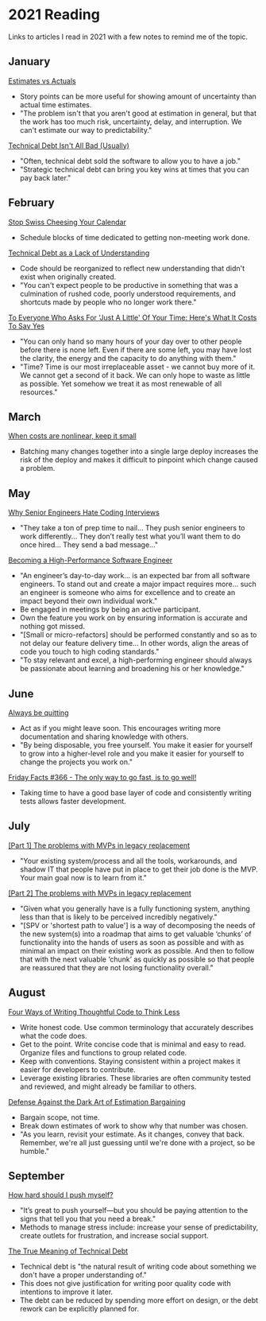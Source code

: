 # 2021 Reading

Links to articles I read in 2021 with a few notes to remind me of the topic.

## January

[Estimates vs Actuals](https://industriallogic.com/blog/estimates-vs-actuals/)

- Story points can be more useful for showing amount of uncertainty than actual time estimates.
- "The problem isn't that you aren't good at estimation in general, but that the work has too much risk, uncertainty, delay, and interruption. We can't estimate our way to predictability."

[Technical Debt Isn't All Bad (Usually)](https://ryanhayes.net/technical-debt-isnt-all-bad-usually/)

- "Often, technical debt sold the software to allow you to have a job."
- "Strategic technical debt can bring you key wins at times that you can pay back later."

## February

[Stop Swiss Cheesing Your Calendar](https://thinkingthrough.substack.com/p/stop-swiss-cheesing-your-calendar)

- Schedule blocks of time dedicated to getting non-meeting work done.

[Technical Debt as a Lack of Understanding](https://daverupert.com/2020/11/technical-debt-as-a-lack-of-understanding/)

- Code should be reorganized to reflect new understanding that didn't exist when originally created.
- "You can't expect people to be productive in something that was a culmination of rushed code, poorly understood requirements, and shortcuts made by people who no longer work there."

[To Everyone Who Asks For 'Just A Little' Of Your Time: Here's What It Costs To Say Yes](https://thoughtcatalog.com/ryan-holiday/2017/01/to-everyone-who-asks-for-just-a-little-of-your-time/)

- "You can only hand so many hours of your day over to other people before there is none left. Even if there are some left, you may have lost the clarity, the energy and the capacity to do anything with them."
- "Time? Time is our most irreplaceable asset - we cannot buy more of it. We cannot get a second of it back. We can only hope to waste as little as possible. Yet somehow we treat it as most renewable of all resources."

## March

[When costs are nonlinear, keep it small](https://jessitron.com/2021/01/18/when-costs-are-nonlinear-keep-it-small/)

- Batching many changes together into a single large deploy increases the risk of the deploy and makes it difficult to pinpoint which change caused a problem.

## May

[Why Senior Engineers Hate Coding Interviews](https://medium.com/swlh/why-senior-engineers-hate-coding-interviews-d583d2855757)

- "They take a ton of prep time to nail... They push senior engineers to work differently... They don’t really test what you’ll want them to do once hired... They send a bad message..."

[Becoming a High-Performance Software Engineer](https://medium.com/riskified-technology/becoming-a-high-performance-software-engineer-895ec6949782)

- "An engineer’s day-to-day work... is an expected bar from all software engineers. To stand out and create a major impact requires more... such an engineer is someone who aims for excellence and to create an impact beyond their own individual work."
- Be engaged in meetings by being an active participant.
- Own the feature you work on by ensuring information is accurate and nothing got missed.
- "[Small or micro-refactors] should be performed constantly and so as to not delay our feature delivery time... In other words, align the areas of code you touch to high coding standards."
- "To stay relevant and excel, a high-performing engineer should always be passionate about learning and broadening his or her knowledge."

## June

[Always be quitting](https://jmmv.dev/2021/04/always-be-quitting.html)

- Act as if you might leave soon. This encourages writing more documentation and sharing knowledge with others.
- "By being disposable, you free yourself. You make it easier for yourself to grow into a higher-level role and you make it easier for yourself to change the projects you work on."

[Friday Facts #366 - The only way to go fast, is to go well!](https://factorio.com/blog/post/fff-366)

- Taking time to have a good base layer of code and consistently writing tests allows faster development.

## July

[[Part 1] The problems with MVPs in legacy replacement](https://www.thoughtworks.com/insights/blog/legacy-modernization/part-1-problems-mvps-legacy-replacement)

- "Your existing system/process and all the tools, workarounds, and shadow IT that people have put in place to get their job done is the MVP. Your main goal now is to learn from it."

[[Part 2] The problems with MVPs in legacy replacement](https://www.thoughtworks.com/insights/blog/legacy-modernization/part-2-problems-mvps-legacy-replacement)

- "Given what you generally have is a fully functioning system, anything less than that is likely to be perceived incredibly negatively."
- "[SPV or 'shortest path to value'] is a way of decomposing the needs of the new system(s) into a roadmap that aims to get valuable ‘chunks’ of functionality into the hands of users as soon as possible and with as minimal an impact on their existing work as possible. And then to follow that with the next valuable ‘chunk’ as quickly as possible so that people are reassured that they are not losing functionality overall."

## August

[Four Ways of Writing Thoughtful Code to Think Less](https://keyholesoftware.com/2021/02/15/four-ways-to-put-developer-experience-first/)

- Write honest code. Use common terminology that accurately describes what the code does.
- Get to the point. Write concise code that is minimal and easy to read. Organize files and functions to group related code.
- Keep with conventions. Staying consistent within a project makes it easier for developers to contribute.
- Leverage existing libraries. These libraries are often community tested and reviewed, and might already be familiar to others.

[Defense Against the Dark Art of Estimation Bargaining](http://www.monkeyandcrow.com/blog/estimation_bargaining/)

- Bargain scope, not time.
- Break down estimates of work to show why that number was chosen.
- "As you learn, revisit your estimate. As it changes, convey that back. Remember, we're all just guessing until we're done with a project, so be humble."

## September

[How hard should I push myself?](https://every.to/superorganizers/how-hard-should-i-push-myself)

- "It’s great to push yourself—but you should be paying attention to the signs that tell you that you need a break."
- Methods to manage stress include: increase your sense of predictability, create outlets for frustration, and increase social support.

[The True Meaning of Technical Debt](https://refactoring.fm/p/the-true-meaning-of-technical-debt)

- Technical debt is "the natural result of writing code about something we don't have a proper understanding of."
- This does not give justification for writing poor quality code with intentions to improve it later.
- The debt can be reduced by spending more effort on design, or the debt rework can be explicitly planned for.
